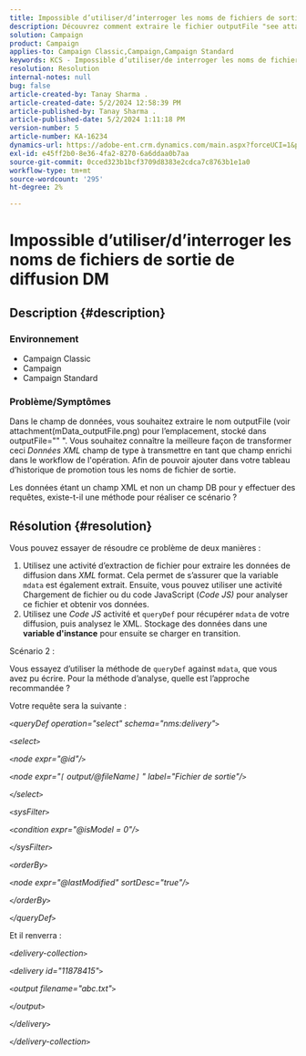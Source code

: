 ```yaml
---
title: Impossible d’utiliser/d’interroger les noms de fichiers de sortie de diffusion DM
description: Découvrez comment extraire le fichier outputFile "see attachment(mData_outputFile.png) for location" du champ mdata.
solution: Campaign
product: Campaign
applies-to: Campaign Classic,Campaign,Campaign Standard
keywords: KCS - Impossible d’utiliser/de interroger les noms de fichiers de sortie de diffusion DM
resolution: Resolution
internal-notes: null
bug: false
article-created-by: Tanay Sharma .
article-created-date: 5/2/2024 12:58:39 PM
article-published-by: Tanay Sharma .
article-published-date: 5/2/2024 1:11:18 PM
version-number: 5
article-number: KA-16234
dynamics-url: https://adobe-ent.crm.dynamics.com/main.aspx?forceUCI=1&pagetype=entityrecord&etn=knowledgearticle&id=9bc4d0b0-8308-ef11-9f8a-6045bd026dc7
exl-id: e45ff2b0-8e36-4fa2-8270-6a6ddaa0b7aa
source-git-commit: 0cced323b1bcf3709d8383e2cdca7c8763b1e1a0
workflow-type: tm+mt
source-wordcount: '295'
ht-degree: 2%

---
```


# Impossible d’utiliser/d’interroger les noms de fichiers de sortie de diffusion DM

## Description {#description}


### Environnement

- Campaign Classic
- Campaign
- Campaign Standard


### Problème/Symptômes

Dans le champ de données, vous souhaitez extraire le nom outputFile (voir attachment(mData_outputFile.png) pour l’emplacement, stocké dans outputFile=&quot;&quot; &quot;. Vous souhaitez connaître la meilleure façon de transformer ceci *Données XML* champ de type à transmettre en tant que champ enrichi dans le workflow de l&#39;opération. Afin de pouvoir ajouter dans votre tableau d’historique de promotion tous les noms de fichier de sortie.

Les données étant un champ XML et non un champ DB pour y effectuer des requêtes, existe-t-il une méthode pour réaliser ce scénario ?




## Résolution {#resolution}


Vous pouvez essayer de résoudre ce problème de deux manières :

1. Utilisez une activité d’extraction de fichier pour extraire les données de diffusion dans *XML* format. Cela permet de s’assurer que la variable `mdata` est également extrait. Ensuite, vous pouvez utiliser une activité Chargement de fichier ou du code JavaScript (*Code JS)* pour analyser ce fichier et obtenir vos données.
2. Utilisez une *Code JS* activité et `queryDef` pour récupérer `mdata` de votre diffusion, puis analysez le XML. Stockage des données dans une <b>variable d&#39;instance</b> pour ensuite se charger en transition.


Scénario 2 :

Vous essayez d’utiliser la méthode de `queryDef` against `mdata`, que vous avez pu écrire. Pour la méthode d’analyse, quelle est l’approche recommandée ?

Votre requête sera la suivante :

*`<`queryDef operation=&quot;select&quot; schema=&quot;nms:delivery&quot;`>`*

*`<`select`>`*

*`<`node expr=&quot;@id&quot;/`>`*

*`<`node expr=&quot;`[` output/@fileName`]` &quot; label=&quot;Fichier de sortie&quot;/`>`*

*`<`/select`>`*

*`<`sysFilter`>`*

*`<`condition expr=&quot;@isModel = 0&quot;/`>`*

*`<`/sysFilter`>`*

*`<`orderBy`>`*

*`<`node expr=&quot;@lastModified&quot; sortDesc=&quot;true&quot;/`>`*

*`<`/orderBy`>`*

*`<`/queryDef`>`*



Et il renverra :

*`<`delivery-collection`>`*

*`<`delivery id=&quot;11878415&quot;`>`*

*`<`output filename=&quot;abc.txt&quot;`>`*

*`<`/output`>`*

*`<`/delivery`>`*

*`<`/delivery-collection`>`*
